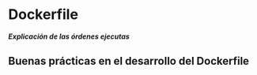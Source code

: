 # Dockerfile

***Explicación de las órdenes ejecutas***

## Buenas prácticas en el desarrollo del Dockerfile
